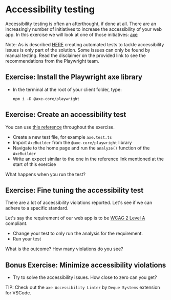 # Accessibility testing

Accessibility testing is often an afterthought, if done at all. There are an increasingly number of initiatives to increase the accessibility of your web app. In this exercise we will look at one of those initiatives: [axe](https://www.deque.com/axe/)

Note: As is described [HERE](https://playwright.dev/docs/accessibility-testing) creating automated tests to tackle accessibility issues is only part of the solution. Some issues can only be found by manual testing. Read the disclaimer on the provided link to see the recommendations from the Playwright team.

## Exercise: Install the Playwright axe library

- In the terminal at the root of your client folder, type:
  
  `npm i -D @axe-core/playwright`


## Exercise: Create an accessibility test

You can use [this reference](https://playwright.dev/docs/accessibility-testing#scanning-an-entire-page) throughout the exercise.

- Create a new test file, for example `axe.test.ts`
- Import `AxeBuilder` from the `@axe-core/playwright` library
- Navigate to the home page and run the `analyze()` function of the `AxeBuilder`
- Write an expect similar to the one in the reference link mentioned at the start of this exercise

What happens when you run the test?

## Exercise: Fine tuning the accessibility test

There are a lot of accessibility violations reported. Let's see if we can adhere to a specific standard. 

Let's say the requirement of our web app is to be [WCAG 2 Level A](https://www.w3.org/WAI/WCAG2AA-Conformance) compliant.

- Change your test to only run the analysis for the requirement.
- Run your test

What is the outcome? How many violations do you see?

## Bonus Exercise: Minimize accessibility violations

- Try to solve the accessibility issues. How close to zero can you get?

TIP: Check out the `axe Accessibility Linter` by `Deque Systems` extension for VSCode.